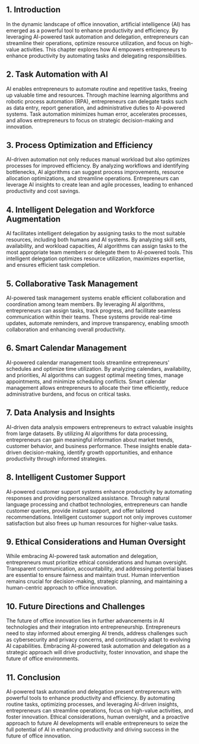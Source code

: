 
## 1\. Introduction

In the dynamic landscape of office innovation, artificial intelligence (AI) has emerged as a powerful tool to enhance productivity and efficiency. By leveraging AI-powered task automation and delegation, entrepreneurs can streamline their operations, optimize resource utilization, and focus on high-value activities. This chapter explores how AI empowers entrepreneurs to enhance productivity by automating tasks and delegating responsibilities.

## 2\. Task Automation with AI

AI enables entrepreneurs to automate routine and repetitive tasks, freeing up valuable time and resources. Through machine learning algorithms and robotic process automation (RPA), entrepreneurs can delegate tasks such as data entry, report generation, and administrative duties to AI-powered systems. Task automation minimizes human error, accelerates processes, and allows entrepreneurs to focus on strategic decision-making and innovation.

## 3\. Process Optimization and Efficiency

AI-driven automation not only reduces manual workload but also optimizes processes for improved efficiency. By analyzing workflows and identifying bottlenecks, AI algorithms can suggest process improvements, resource allocation optimizations, and streamline operations. Entrepreneurs can leverage AI insights to create lean and agile processes, leading to enhanced productivity and cost savings.

## 4\. Intelligent Delegation and Workforce Augmentation

AI facilitates intelligent delegation by assigning tasks to the most suitable resources, including both humans and AI systems. By analyzing skill sets, availability, and workload capacities, AI algorithms can assign tasks to the most appropriate team members or delegate them to AI-powered tools. This intelligent delegation optimizes resource utilization, maximizes expertise, and ensures efficient task completion.

## 5\. Collaborative Task Management

AI-powered task management systems enable efficient collaboration and coordination among team members. By leveraging AI algorithms, entrepreneurs can assign tasks, track progress, and facilitate seamless communication within their teams. These systems provide real-time updates, automate reminders, and improve transparency, enabling smooth collaboration and enhancing overall productivity.

## 6\. Smart Calendar Management

AI-powered calendar management tools streamline entrepreneurs' schedules and optimize time utilization. By analyzing calendars, availability, and priorities, AI algorithms can suggest optimal meeting times, manage appointments, and minimize scheduling conflicts. Smart calendar management allows entrepreneurs to allocate their time efficiently, reduce administrative burdens, and focus on critical tasks.

## 7\. Data Analysis and Insights

AI-driven data analysis empowers entrepreneurs to extract valuable insights from large datasets. By utilizing AI algorithms for data processing, entrepreneurs can gain meaningful information about market trends, customer behavior, and business performance. These insights enable data-driven decision-making, identify growth opportunities, and enhance productivity through informed strategies.

## 8\. Intelligent Customer Support

AI-powered customer support systems enhance productivity by automating responses and providing personalized assistance. Through natural language processing and chatbot technologies, entrepreneurs can handle customer queries, provide instant support, and offer tailored recommendations. Intelligent customer support not only improves customer satisfaction but also frees up human resources for higher-value tasks.

## 9\. Ethical Considerations and Human Oversight

While embracing AI-powered task automation and delegation, entrepreneurs must prioritize ethical considerations and human oversight. Transparent communication, accountability, and addressing potential biases are essential to ensure fairness and maintain trust. Human intervention remains crucial for decision-making, strategic planning, and maintaining a human-centric approach to office innovation.

## 10\. Future Directions and Challenges

The future of office innovation lies in further advancements in AI technologies and their integration into entrepreneurship. Entrepreneurs need to stay informed about emerging AI trends, address challenges such as cybersecurity and privacy concerns, and continuously adapt to evolving AI capabilities. Embracing AI-powered task automation and delegation as a strategic approach will drive productivity, foster innovation, and shape the future of office environments.

## 11\. Conclusion

AI-powered task automation and delegation present entrepreneurs with powerful tools to enhance productivity and efficiency. By automating routine tasks, optimizing processes, and leveraging AI-driven insights, entrepreneurs can streamline operations, focus on high-value activities, and foster innovation. Ethical considerations, human oversight, and a proactive approach to future AI developments will enable entrepreneurs to seize the full potential of AI in enhancing productivity and driving success in the future of office innovation.
